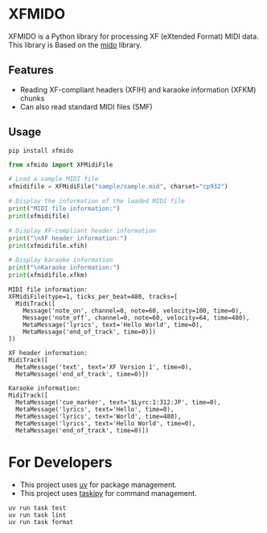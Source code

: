 # XFMIDO

XFMIDO is a Python library for processing XF (eXtended Format) MIDI data.
This library is Based on the [mido](https://github.com/mido/mido) library.

## Features

- Reading XF-compliant headers (XFIH) and karaoke information (XFKM) chunks
- Can also read standard MIDI files (SMF)

## Usage

```
pip install xfmido
```


```python
from xfmido import XFMidiFile

# Load a sample MIDI file
xfmidifile = XFMidiFile("sample/sample.mid", charset="cp932")

# Display the information of the loaded MIDI file
print("MIDI file information:")
print(xfmidifile)

# Display XF-compliant header information
print("\nXF header information:")
print(xfmidifile.xfih)

# Display karaoke information
print("\nKaraoke information:")
print(xfmidifile.xfkm)
```

```
MIDI file information:
XFMidiFile(type=1, ticks_per_beat=480, tracks=[
  MidiTrack([
    Message('note_on', channel=0, note=60, velocity=100, time=0),
    Message('note_off', channel=0, note=60, velocity=64, time=480),
    MetaMessage('lyrics', text='Hello World', time=0),
    MetaMessage('end_of_track', time=0)])
])

XF header information:
MidiTrack([
  MetaMessage('text', text='XF Version 1', time=0),
  MetaMessage('end_of_track', time=0)])

Karaoke information:
MidiTrack([
  MetaMessage('cue_marker', text='$Lyrc:1:312:JP', time=0),
  MetaMessage('lyrics', text='Hello', time=0),
  MetaMessage('lyrics', text='World', time=480),
  MetaMessage('lyrics', text='Hello World', time=0),
  MetaMessage('end_of_track', time=0)])
```


# For Developers

- This project uses [uv](https://github.com/astral-sh/uv) for package management.
- This project uses [taskipy](https://github.com/taskipy/taskipy) for command management.

```
uv run task test
uv run task lint
uv run task format
```
